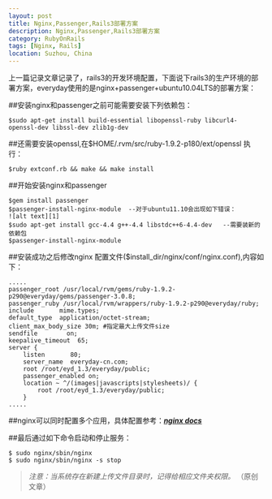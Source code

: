 ```yaml
---
layout: post
title: Nginx,Passenger,Rails3部署方案
description: Nginx,Passenger,Rails3部署方案
category: RubyOnRails
tags: [Nginx, Rails]
location: Suzhou, China
---
```

上一篇记录文章记录了，rails3的开发环境配置，下面说下rails3的生产环境的部署方案，everyday使用的是nginx+passenger+ubuntu10.04LTS的部署方案：

##安装nginx和passenger之前可能需要安装下列依赖包：

    $sudo apt-get install build-essential libopenssl-ruby libcurl4-openssl-dev libssl-dev zlib1g-dev
##还需要安装openssl,在$HOME/.rvm/src/ruby-1.9.2-p180/ext/openssl 执行：

    $ruby extconf.rb && make && make install
##开始安装nginx和passenger

    $gem install passenger
    $passenger-install-nginx-module  --对于ubuntu11.10会出现如下错误：
    ![alt text][1]
    $sudo apt-get install gcc-4.4 g++-4.4 libstdc++6-4.4-dev   --需要装新的依赖包
    $passenger-install-nginx-module
##安装成功之后修改nginx 配置文件($install_dir/nginx/conf/nginx.conf),内容如下：

    .....
    passenger_root /usr/local/rvm/gems/ruby-1.9.2-p290@everyday/gems/passenger-3.0.8;
    passenger_ruby /usr/local/rvm/wrappers/ruby-1.9.2-p290@everyday/ruby;
    include       mime.types;
    default_type  application/octet-stream;
    client_max_body_size 30m; #指定最大上传文件size
    sendfile        on;
    keepalive_timeout  65;
    server {
        listen       80;
        server_name  everyday-cn.com;
        root /root/eyd_1.3/everyday/public;
        passenger_enabled on;
        location ~ ^/(images|javascripts|stylesheets)/ {
            root /root/eyd_1.3/everyday/public;
        }
    .....
##nginx可以同时配置多个应用，具体配置参考：[***nginx docs***][2]

##最后通过如下命令启动和停止服务：

    $ sudo nginx/sbin/nginx
    $ sudo nginx/sbin/nginx -s stop
> *注意：当系统存在新建上传文件目录时，记得给相应文件夹权限。* （原创文章）

  [1]: http://www.everyday-cn.com/system/pictures/919/medium_Screenshot%20at%202011-10-25%2020:20:19.png?1319590229 "passenger_error_ubuntu11.10"
  [2]: http://nginx.org/en/docs/ "nginx reference"
